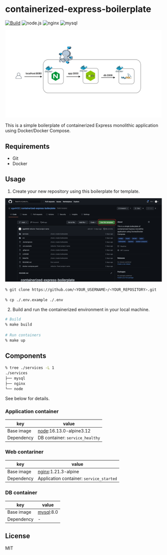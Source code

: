 # containerized-express-boilerplate

[![Build](https://github.com/ega4432/containerized-express-boilerplate/actions/workflows/build.yaml/badge.svg)](https://github.com/ega4432/containerized-express-boilerplate/actions/workflows/build.yaml)
![node.js](https://img.shields.io/badge/node-16.13.0--alpine3.12-blue.svg?style=plastic&logo=node.js&logoColor=#339933)
![nginx](https://img.shields.io/badge/nginx-1.21.3--alpine-blue.svg?logo=nginx&logoColor=#009639)
![mysql](https://img.shields.io/badge/mysql-8.0-blue.svg?logo=mysql&logoColor=#4479A1)

![Overview](https://github.com/ega4432/containerized-express-boilerplate/blob/main/docs/overview.png)

This is a simple boilerplate of containerized Express monolithic application using Docker/Docker Compose.

## Requirements

- Git
- Docker

## Usage

1. Create your new repository using this boilerplate for template.

![Use template](https://github.com/ega4432/containerized-express-boilerplate/blob/main/docs/screentshot_setup.png)

```sh
% git clone https://github.com/<YOUR_USERNAME>/<YOUR_REPOSITORY>.git

% cp ./.env.example ./.env
```

2. Build and run the containerized environment  in your local machine.

```sh
# Build
% make build

# Run containers
% make up
```

## Components

```sh
% tree ./services -L 1
./services
├── mysql
├── nginx
└── node
```

See below for details.

### Application container

 key | value
 --- | ---
 Base image | [node](https://hub.docker.com/_/node):16.13.0-alpine3.12
 Dependency | DB container: `service_healthy`

### Web contariner

 key | value
 --- | ---
 Base image | [nginx](https://hub.docker.com/_/nginx):1.21.3-alpine
 Dependency | Application container: `service_started`

### DB container

 key | value
 --- | ---
 Base image | [mysql](https://hub.docker.com/_/mysql):8.0
 Dependency | -

## License

MIT
